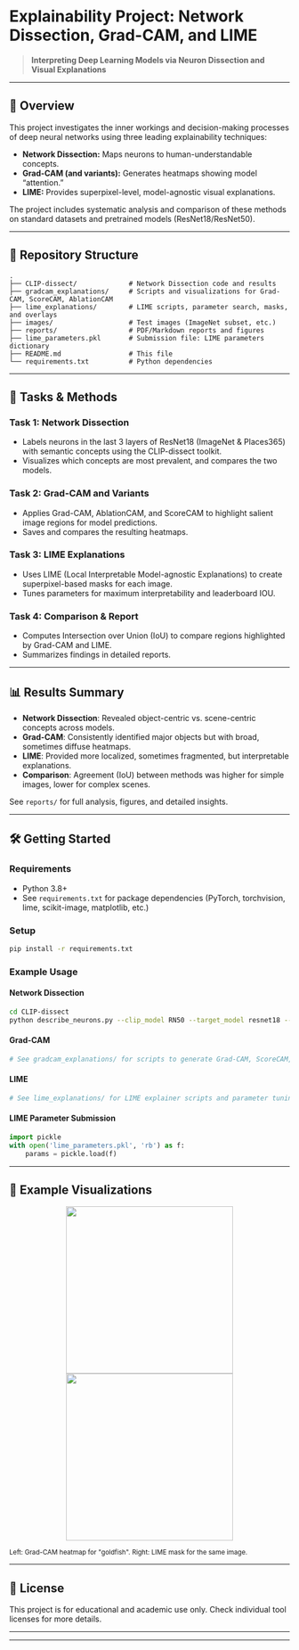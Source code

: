 

# Explainability Project: Network Dissection, Grad-CAM, and LIME

> **Interpreting Deep Learning Models via Neuron Dissection and Visual Explanations**

---

## 📝 Overview

This project investigates the inner workings and decision-making processes of deep neural networks using three leading explainability techniques:

* **Network Dissection:** Maps neurons to human-understandable concepts.
* **Grad-CAM (and variants):** Generates heatmaps showing model “attention.”
* **LIME:** Provides superpixel-level, model-agnostic visual explanations.

The project includes systematic analysis and comparison of these methods on standard datasets and pretrained models (ResNet18/ResNet50).

---

## 📂 Repository Structure

```
.
├── CLIP-dissect/             # Network Dissection code and results
├── gradcam_explanations/     # Scripts and visualizations for Grad-CAM, ScoreCAM, AblationCAM
├── lime_explanations/        # LIME scripts, parameter search, masks, and overlays
├── images/                   # Test images (ImageNet subset, etc.)
├── reports/                  # PDF/Markdown reports and figures
├── lime_parameters.pkl       # Submission file: LIME parameters dictionary
├── README.md                 # This file
└── requirements.txt          # Python dependencies
```

---

## 🚀 Tasks & Methods

### **Task 1: Network Dissection**

* Labels neurons in the last 3 layers of ResNet18 (ImageNet & Places365) with semantic concepts using the CLIP-dissect toolkit.
* Visualizes which concepts are most prevalent, and compares the two models.

### **Task 2: Grad-CAM and Variants**

* Applies Grad-CAM, AblationCAM, and ScoreCAM to highlight salient image regions for model predictions.
* Saves and compares the resulting heatmaps.

### **Task 3: LIME Explanations**

* Uses LIME (Local Interpretable Model-agnostic Explanations) to create superpixel-based masks for each image.
* Tunes parameters for maximum interpretability and leaderboard IOU.

### **Task 4: Comparison & Report**

* Computes Intersection over Union (IoU) to compare regions highlighted by Grad-CAM and LIME.
* Summarizes findings in detailed reports.

---

## 📊 Results Summary

* **Network Dissection**: Revealed object-centric vs. scene-centric concepts across models.
* **Grad-CAM**: Consistently identified major objects but with broad, sometimes diffuse heatmaps.
* **LIME**: Provided more localized, sometimes fragmented, but interpretable explanations.
* **Comparison**: Agreement (IoU) between methods was higher for simple images, lower for complex scenes.

See `reports/` for full analysis, figures, and detailed insights.

---

## 🛠️ Getting Started

### **Requirements**

* Python 3.8+
* See `requirements.txt` for package dependencies (PyTorch, torchvision, lime, scikit-image, matplotlib, etc.)

### **Setup**

```bash
pip install -r requirements.txt
```

### **Example Usage**

#### **Network Dissection**

```bash
cd CLIP-dissect
python describe_neurons.py --clip_model RN50 --target_model resnet18 --target_layers layer3,layer4,fc --d_probe imagenet_val --result_dir ./results_imagenet
```

#### **Grad-CAM**

```python
# See gradcam_explanations/ for scripts to generate Grad-CAM, ScoreCAM, and AblationCAM overlays.
```

#### **LIME**

```python
# See lime_explanations/ for LIME explainer scripts and parameter tuning.
```

#### **LIME Parameter Submission**

```python
import pickle
with open('lime_parameters.pkl', 'rb') as f:
    params = pickle.load(f)
```

---

## 📸 Example Visualizations

<p align="center">
  <img src="reports/gradcam_goldfish.png" width="300"/>
  <img src="reports/lime_goldfish.png" width="300"/>
</p>
<sub>Left: Grad-CAM heatmap for "goldfish". Right: LIME mask for the same image.</sub>

---



## 📄 License

This project is for educational and academic use only.
Check individual tool licenses for more details.

---


---


